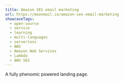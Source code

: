 ```yaml
---
title: Amazon SES email marketing
url: https://moonmail.io/amazon-ses-email-marketing
showcaseTags:
  - open-source
  - service
  - learning
  - multi-languages
  - serverless
  - AWS
  - Amazon Web Services
  - Lambda
  - AWS SES
---
```


A fully phenomic powered landing page.
